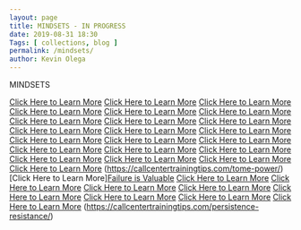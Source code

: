 ```yaml
--- 
layout: page 
title: MINDSETS - IN PROGRESS
date: 2019-08-31 18:30
Tags: [ collections, blog ]
permalink: /mindsets/ 
author: Kevin Olega 
--- 
```

MINDSETS

[Click Here to Learn More](https://callcentertrainingtips.com/deserve/)
[Click Here to Learn More](https://callcentertrainingtips.com/finalfil/)
[Click Here to Learn More](https://callcentertrainingtips.com/arrogance/)
[Click Here to Learn More](https://callcentertrainingtips.com/finding-good/)
[Click Here to Learn More](https://callcentertrainingtips.com/dream/)
[Click Here to Learn More](https://callcentertrainingtips.com/spend/)
[Click Here to Learn More](https://callcentertrainingtips.com/advantages/)
[Click Here to Learn More](https://callcentertrainingtips.com/get-advice-people/)
[Click Here to Learn More](https://callcentertrainingtips.com/be-proactive-reactive/)
[Click Here to Learn More](https://callcentertrainingtips.com/solution-focus/)
[Click Here to Learn More](https://callcentertrainingtips.com/break-challenges/)
[Click Here to Learn More](https://callcentertrainingtips.com/impossible-small-steps/)
[Click Here to Learn More](https://callcentertrainingtips.com/increase-willpower/)
[Click Here to Learn More](https://callcentertrainingtips.com/good-habits/)
[Click Here to Learn More](https://callcentertrainingtips.com/winning-everything/)
[Click Here to Learn More](https://callcentertrainingtips.com/challenge-accepted/)
[Click Here to Learn More](https://callcentertrainingtips.com/positive-problem-solver/)
[Click Here to Learn More](https://callcentertrainingtips.com/you-awesome/)
[Click Here to Learn More](https://callcentertrainingtips.com/better-than-last/)
[Click Here to Learn More](https://callcentertrainingtips.com/super-powers/)
[Click Here to Learn More](https://callcentertrainingtips.com/disadvantage-perk/)
[Click Here to Learn More](https://callcentertrainingtips.com/strength-weakness-experience/)
(https://callcentertrainingtips.com/tome-power/)
[Click Here to Learn More][Failure is Valuable](https://callcentertrainingtips.com/failing-interview/)
[Click Here to Learn More](https://callcentertrainingtips.com/self-weaken/)
[Click Here to Learn More](https://callcentertrainingtips.com/sneaky/)
[Click Here to Learn More](https://callcentertrainingtips.com/negative-reminders/)
[Click Here to Learn More](https://callcentertrainingtips.com/unsubscribe/)
[Click Here to Learn More](https://callcentertrainingtips.com/valuable-difficult/)
[Click Here to Learn More](https://callcentertrainingtips.com/exciting-responsible/)
[Click Here to Learn More](https://callcentertrainingtips.com/multiply-salary/)
[Click Here to Learn More](https://callcentertrainingtips.com/pride-failure/)
(https://callcentertrainingtips.com/persistence-resistance/)